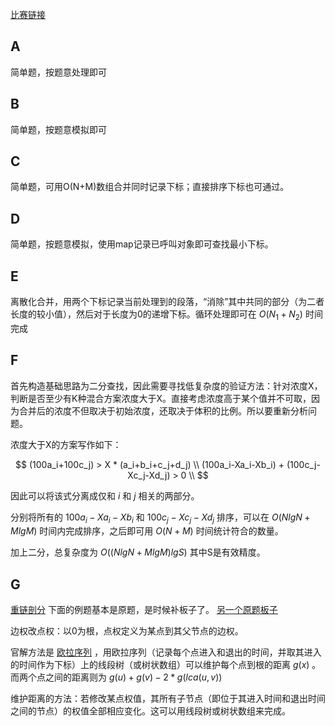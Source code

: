 [比赛链接](https://atcoder.jp/contests/abc294)

## A

简单题，按题意处理即可

## B

简单题，按题意模拟即可

## C

简单题，可用O(N+M)数组合并同时记录下标；直接排序下标也可通过。

## D

简单题，按题意模拟，使用map记录已呼叫对象即可查找最小下标。

## E

离散化合并，用两个下标记录当前处理到的段落，“消除”其中共同的部分（为二者长度的较小值），然后对于长度为0的递增下标。循环处理即可在 $O(N_1+N_2)$ 时间完成

## F

首先构造基础思路为二分查找，因此需要寻找低复杂度的验证方法：针对浓度X，判断是否至少有K种混合方案浓度大于X。直接考虑浓度高于某个值并不可取，因为合并后的浓度不但取决于初始浓度，还取决于体积的比例。所以要重新分析问题。

浓度大于X的方案写作如下：

$$
(100a_i+100c_j) > X * (a_i+b_i+c_j+d_j) \\
(100a_i-Xa_i-Xb_i) + (100c_j-Xc_j-Xd_j) > 0 \\
$$

因此可以将该式分离成仅和 $i$ 和 $j$ 相关的两部分。

分别将所有的 $100a_i-Xa_i-Xb_i$ 和  $100c_j-Xc_j-Xd_j$ 排序，可以在 $O(NlgN+MlgM)$ 时间内完成排序，之后即可用 $O(N+M)$ 时间统计符合的数量。

加上二分，总复杂度为 $O((NlgN+MlgM)lg S)$ 其中S是有效精度。

## G

[重链剖分](https://cp-algorithms.com/graph/hld.html#practice-problems) 下面的例题基本是原题，是时候补板子了。
[另一个原题板子](https://judge.yosupo.jp/problem/dynamic_tree_vertex_add_path_sum)

边权改点权：以0为根，点权定义为某点到其父节点的边权。

官解方法是 [欧拉序列](https://oi-wiki.org/graph/lca/#%E7%94%A8%E6%AC%A7%E6%8B%89%E5%BA%8F%E5%88%97%E8%BD%AC%E5%8C%96%E4%B8%BA-rmq-%E9%97%AE%E9%A2%98) ，用欧拉序列（记录每个点进入和退出的时间，并取其进入的时间作为下标）上的线段树（或树状数组）可以维护每个点到根的距离 $g(x)$ 。而两个点之间的距离则为 $g(u)+g(v)-2*g(lca(u,v))$

维护距离的方法：若修改某点权值，其所有子节点（即位于其进入时间和退出时间之间的节点）的权值全部相应变化。这可以用线段树或树状数组来完成。

